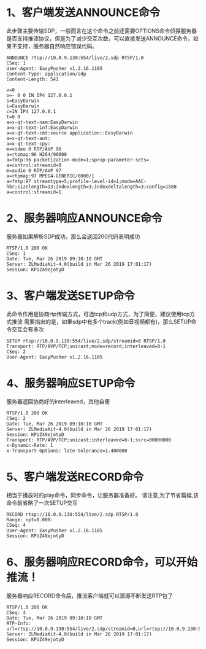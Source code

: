 # 1、客户端发送ANNOUNCE命令
此步骤主要传输SDP，一般而言在这个命令之前还需要OPTIONS命令侦探服务器是否支持推流协议，但是为了减少交互次数，可以直接发送ANNOUNCE命令，如果不支持，服务器自然响应错误代码。
```
ANNOUNCE rtsp://10.0.9.130:554/live/2.sdp RTSP/1.0
CSeq: 1
User-Agent: EasyPusher v1.2.16.1105
Content-Type: application/sdp
Content-Length: 541

v=0
o=- 0 0 IN IP4 127.0.0.1
s=EasyDarwin
i=EasyDarwin
c=IN IP4 127.0.0.1
t=0 0
a=x-qt-text-nam:EasyDarwin
a=x-qt-text-inf:EasyDarwin
a=x-qt-text-cmt:source application::EasyDarwin
a=x-qt-text-aut:
a=x-qt-text-cpy:
m=video 0 RTP/AVP 96
a=rtpmap:96 H264/90000
a=fmtp:96 packetization-mode=1;sprop-parameter-sets=
a=control:streamid=0
m=audio 0 RTP/AVP 97
a=rtpmap:97 MPEG4-GENERIC/8000/1
a=fmtp:97 streamtype=5;profile-level-id=1;mode=AAC-hbr;sizelength=13;indexlength=3;indexdeltalength=3;config=1588
a=control:streamid=1
```

# 2、服务器响应ANNOUNCE命令
服务器如果解析SDP成功，那么会返回200代码表明成功
```
RTSP/1.0 200 OK
CSeq: 1
Date: Tue, Mar 26 2019 09:10:10 GMT
Server: ZLMediaKit-4.0(build in Mar 26 2019 17:01:17)
Session: KPUZ49ejotyD
```

# 3、客户端发送SETUP命令
此命令作用是协商rtp传输方式，可选tcp和udp方式，为了简便，建议使用tcp方式推流
需要指出的是，如果sdp中有多个track(例如音视频都有)，那么SETUP命令交互会有多次

```
SETUP rtsp://10.0.9.130:554/live/2.sdp/streamid=0 RTSP/1.0
Transport: RTP/AVP/TCP;unicast;mode=record;interleaved=0-1
CSeq: 2
User-Agent: EasyPusher v1.2.16.1105
```

# 4、服务器响应SETUP命令
服务器返回协商好的interleaved，其他自便
```
RTSP/1.0 200 OK
CSeq: 2
Date: Tue, Mar 26 2019 09:10:10 GMT
Server: ZLMediaKit-4.0(build in Mar 26 2019 17:01:17)
Session: KPUZ49ejotyD
Transport: RTP/AVP/TCP;unicast;interleaved=0-1;ssrc=00000000
x-Dynamic-Rate: 1
x-Transport-Options: late-tolerance=1.400000
```

# 5、客户端发送RECORD命令
相当于播放时的play命令，同步命令，让服务器准备好。
请注意,为了节省篇幅,该命令前省略了一次SETUP交互
```
RECORD rtsp://10.0.9.130:554/live/2.sdp RTSP/1.0
Range: npt=0.000-
CSeq: 4
User-Agent: EasyPusher v1.2.16.1105
Session: KPUZ49ejotyD
```

# 6、服务器响应RECORD命令，可以开始推流！
服务器响应RECORD命令后，推流客户端就可以源源不断发送RTP包了
```
RTSP/1.0 200 OK
CSeq: 4
Date: Tue, Mar 26 2019 09:10:10 GMT
RTP-Info: url=rtsp://10.0.9.130:554/live/2.sdp/streamid=0,url=rtsp://10.0.9.130:554/live/2.sdp/streamid=1
Server: ZLMediaKit-4.0(build in Mar 26 2019 17:01:17)
Session: KPUZ49ejotyD
```





